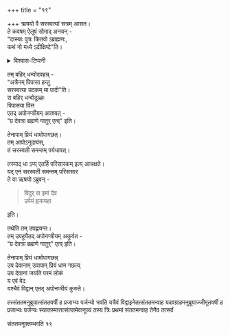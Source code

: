 +++
title = "१९"

+++
ऋषयो वै सरस्वत्यां सत्रम् आसत।  
ते कवषम् ऐलूषं सोमाद् अनयन् -  
"दास्याः पुत्रः कितवो ऽब्राह्मणः,  
कथं नो मध्ये ऽदीक्षिष्टे"ति।  

<details><summary>विश्वास-टिप्पनी</summary>

Someone called dAsIputra or shUdra has two explanations - 1 insult, or 2 accurate description. Even if it was 2, it wouldn't mean that kavaSha was a non-dvija. A dvija woman could well have fallen on hard times and become a dAsI (like vinatA or draupadI). Main disqualifier in "दास्याः पुत्रः कितवो ऽब्राह्मणः,  कथं नो मध्ये ऽदीक्षिष्टे"ति।  would be कितवो ऽब्राह्मणः. The sages thought kavaSha didn't know brahman and was a fraud. To even presume to want to be a yajamAna in a satra requires one to have _some_ basic qualification. It would be audacious otherwise. So, presumably, kavaSha obviously had some passable status - just not good enough in the eyes of the sages.
</details>


तम् बहिर् धन्वोदवहन्न् -  
"अत्रैनम् पिपासा हन्तु  
सरस्वत्या उदकम् मा पादी"ति।  
स बहिर् धन्वोदूळ्हः  
पिपासया वित्त  
एतद् अपोनप्त्रीयम् अपश्यत् -  
"प्र देवत्रा ब्रह्मणे गातुर् एत्व्" इति।  

तेनापाम् प्रियं धामोपागछत्।  
तम् आपोऽनूदायंस्,  
तं सरस्वती समन्तम् पर्यधावत्।  

तस्माद् धा ऽप्य् एतर्हि परिसारकम् इत्य् आचक्षते।  
यद् एनं सरस्वती समन्तम् परिससार  
ते वा ऋषयो ऽब्रुवन्  -  

> विदुर् वा इमां देव  
उपेमं ह्वयामहा 

इति।  

तथेति तम् उपह्वयन्त।  
तम् उपहूयैतद् अपोनप्त्रीयम् अकुर्वत -  
"प्र देवत्रा ब्रह्मणे गातुर्" एत्व् इति।  

तेनापाम् प्रियं धामोपागछन्न्  
उप देवानाम् उपापाम् प्रियं धाम गछत्य्  
उप देवानां जयति परमं लोकं  
य एवं वेद  
यश्चैवं विद्वान् एतद् अपोनप्त्रीयं कुरुते।


तत्संततमनुब्रूयात्संततवर्षी ह प्रजाभ्यः पर्जन्यो भवति यत्रैवं
विद्वाइनेतत्संततमन्वाह यदवग्राहमनुब्रूयाज्जीमूतवर्षी ह प्रजाभ्यः
पर्जन्यः स्यात्तस्मात्तत्संततमेवानूच्यं तस्य त्रिः प्रथमां
संततमन्वाह तेनैव तत्सर्वं 

संततमनूक्तम्भवति १९

